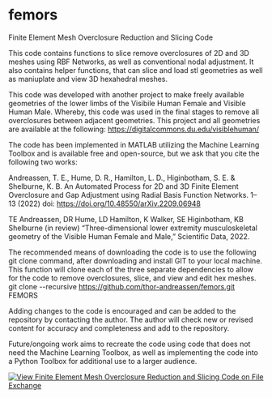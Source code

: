 # femors
Finite Element Mesh Overclosure Reduction and Slicing Code

This code contains functions to slice remove overclosures of 2D and 3D meshes using RBF Networks, as well as conventional nodal adjustment. It also contains helper functions, that can slice and load stl geometries as well as maniuplate and view 3D hexahedral meshes.

This code was developed with another project to make freely available geometries of the lower limbs of the Visibile Human Female and Visible Human Male. Whereby, this code was used in the final stages to remove all overclosures between adjacent geometries. This project and all geometries are available at the following:
https://digitalcommons.du.edu/visiblehuman/

The code has been implemented in MATLAB utilizing the Machine Learning Toolbox and is available free and open-source, but we ask that you cite the following two works:

Andreassen, T. E., Hume, D. R., Hamilton, L. D., Higinbotham, S. E. & Shelburne, K. B. An Automated Process for 2D and 3D Finite Element Overclosure and Gap Adjustment using Radial Basis Function Networks. 1–13 (2022) doi: https://doi.org/10.48550/arXiv.2209.06948

TE Andreassen, DR Hume, LD Hamilton, K Walker, SE Higinbotham, KB Shelburne (in review) “Three-dimensional lower extremity musculoskeletal geometry of the Visible Human Female and Male,” Scientific Data, 2022.

The recommended means of downloading the code is to use the following git clone command, after downloading and install GIT to your local machine.
This function will clone each of the three separate dependencies to allow for the code to remove overclosures, slice, and view and edit hex meshes.
git clone --recursive https://github.com/thor-andreassen/femors.git FEMORS

Adding changes to the code is encouraged and can be added to the repository by contacting the author. The author will check new or revised content for accuracy and completeness and add to the repository.

Future/ongoing work aims to recreate the code using code that does not need the Machine Learning Toolbox, as well as implementing the code into a Python Toolbox for additional use to a larger audience.

[![View Finite Element Mesh Overclosure Reduction and Slicing Code on File Exchange](https://www.mathworks.com/matlabcentral/images/matlab-file-exchange.svg)](https://www.mathworks.com/matlabcentral/fileexchange/120353-finite-element-mesh-overclosure-reduction-and-slicing-code)
